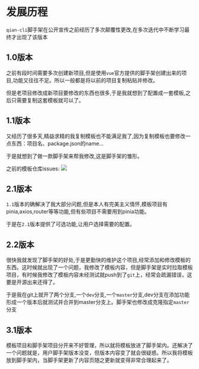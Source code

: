 # 发展历程
`qian-cli`脚手架在公开宣传之前经历了多次颠覆性更改,在多次迭代中不断学习最终才出现了该版本

## 1.0版本
之前有段时间需要多次创建新项目,但是使用`vue`官方提供的脚手架创建出来的项目,功能又往往不足。所以一般都是将以前的项目复制粘贴并修改。

但是老项目修改成新项目要修改的东西也很多,于是我就想到了配置成一套模板,之后只需要复制这套模板就可以了。

## 1.1版本
又经历了很多天,精益求精的我复制模板也不能满足我了,因为复制模板也要修改一点东西：项目名、package.json的name...

于是就想到了做一款脚手架来帮我修改,这是脚手架的雏形。

之前的模板仓库issues:
<img src='/1.jpg'>


## 2.1版本
`1.1`版本的确解决了我大部分问题,但是本人有完美主义情怀,模板项目有pinia,axios,router等等功能,但有些项目不需要用到pinia功能。

于是在`2.1`版本提供了可选功能,让用户选择需要的配置。

## 2.2版本
很快我就发现了脚手架的好处,于是更勤快的维护这个项目,经常添加和修改模板的东西。这时候就出现了一个问题，我修改了模板内容，但是脚手架是实时拉取模板项目，有时候我修改了模板内容未经测试就push到了`git`上，经常会疏漏错误，这要是开源出来还得了。

于是我在git上就开了两个分支,一个`dev`分支,一个`master`分支,dev分支在添加功能形成一个版本后就测试并合并到master分支上。脚手架也修改成克隆指定`master`分支

## 3.1版本
模板项目和脚手架项目分开来不好管理，所以就将模板放进了脚手架内。还解决了一个问题就是，用户脚手架版本没变，但版本内容变了就会很疑惑。所以我将模板放到脚手架内，当脚手架更新了内容页随之更新就变得非常合理起来了。
